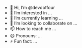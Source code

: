 - 👋 Hi, I’m @devdotfour
- 👀 I’m interested in ...
- 🌱 I’m currently learning ...
- 💞️ I’m looking to collaborate on ...
- 📫 How to reach me ...
- 😄 Pronouns: ...
- ⚡ Fun fact: ...

<!---
devdotfour/devdotfour is a ✨ special ✨ repository because its `README.md` (this file) appears on your GitHub profile.
You can click the Preview link to take a look at your changes.
--->
